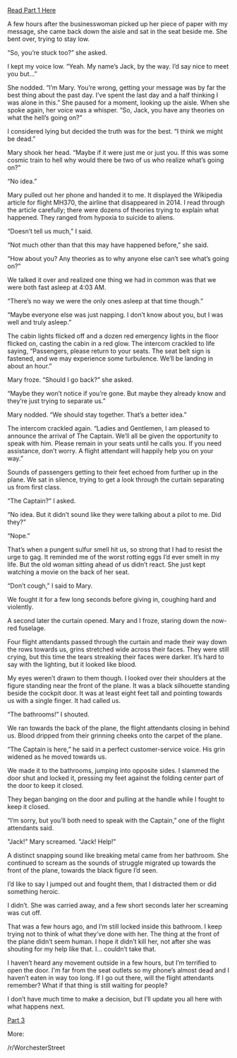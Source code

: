 [Read Part 1 Here](https://www.reddit.com/r/nosleep/comments/dlk100/ive_been_flying_for_almost_thirty_hours_and_the/?st=k23uxijr&sh=1ab81f3c)


A few hours after the businesswoman picked up her piece of paper with my message, she came back down the aisle and sat in the seat beside me. She bent over, trying to stay low. 

“So, you’re stuck too?” she asked.

I kept my voice low. “Yeah. My name’s Jack, by the way. I’d say nice to meet you but…”

She nodded. “I’m Mary. You’re wrong, getting your message was by far the best thing about the past day. I’ve spent the last day and a half thinking I was alone in this.” She paused for a moment, looking up the aisle. When she spoke again, her voice was a whisper. “So, Jack, you have any theories on what the hell’s going on?”

I considered lying but decided the truth was for the best. “I think we might be dead.”

Mary shook her head. “Maybe if it were just me or just you. If this was some cosmic train to hell why would there be two of us who realize what’s going on?”

“No idea.”

Mary pulled out her phone and handed it to me. It displayed the Wikipedia article for flight MH370, the airline that disappeared in 2014. I read through the article carefully; there were dozens of theories trying to explain what happened. They ranged from hypoxia to suicide to aliens. 

“Doesn’t tell us much,” I said. 

“Not much other than that this may have happened before,” she said.

“How about you? Any theories as to why anyone else can’t see what’s going on?” 

We talked it over and realized one thing we had in common was that we were both fast asleep at 4:03 AM. 

“There’s no way we were the only ones asleep at that time though.”

“Maybe everyone else was just napping. I don’t know about you, but I was well and truly asleep.”

The cabin lights flicked off and a dozen red emergency lights in the floor flicked on, casting the cabin in a red glow. The intercom crackled to life saying, “Passengers, please return to your seats. The seat belt sign is fastened, and we may experience some turbulence. We’ll be landing in about an hour.”

Mary froze. “Should I go back?” she asked.

“Maybe they won’t notice if you’re gone. But maybe they already know and they’re just trying to separate us.”

Mary nodded. “We should stay together. That’s a better idea.”

The intercom crackled again. “Ladies and Gentlemen, I am pleased to announce the arrival of The Captain. We’ll all be given the opportunity to speak with him. Please remain in your seats until he calls you. If you need assistance, don’t worry. A flight attendant will happily help you on your way.”

Sounds of passengers getting to their feet echoed from further up in the plane. We sat in silence, trying to get a look through the curtain separating us from first class. 

“The Captain?” I asked.

“No idea. But it didn’t sound like they were talking about a pilot to me. Did they?”

“Nope.”

That’s when a pungent sulfur smell hit us, so strong that I had to resist the urge to gag. It reminded me of the worst rotting eggs I’d ever smelt in my life. But the old woman sitting ahead of us didn’t react. She just kept watching a movie on the back of her seat. 

“Don’t cough,” I said to Mary.

We fought it for a few long seconds before giving in, coughing hard and violently.

A second later the curtain opened. Mary and I froze, staring down the now-red fuselage. 

Four flight attendants passed through the curtain and made their way down the rows towards us, grins stretched wide across their faces. They were still crying, but this time the tears streaking their faces were darker. It’s hard to say with the lighting, but it looked like blood. 

My eyes weren’t drawn to them though. I looked over their shoulders at the figure standing near the front of the plane. It was a black silhouette standing beside the cockpit door. It was at least eight feet tall and pointing towards us with a single finger. It had called us.

“The bathrooms!” I shouted. 

We ran towards the back of the plane, the flight attendants closing in behind us. Blood dripped from their grinning cheeks onto the carpet of the plane. 

“The Captain is here,” he said in a perfect customer-service voice. His grin widened as he moved towards us.

We made it to the bathrooms, jumping into opposite sides. I slammed the door shut and locked it, pressing my feet against the folding center part of the door to keep it closed.

They began banging on the door and pulling at the handle while I fought to keep it closed.

“I’m sorry, but you’ll both need to speak with the Captain,” one of the flight attendants said.

"Jack!" Mary screamed. "Jack! Help!"

A distinct snapping sound like breaking metal came from her bathroom. She continued to scream as the sounds of struggle migrated up towards the front of the plane, towards the black figure I’d seen.

I’d like to say I jumped out and fought them, that I distracted them or did something heroic.

I didn’t. She was carried away, and a few short seconds later her screaming was cut off.

That was a few hours ago, and I’m still locked inside this bathroom. I keep trying not to think of what they’ve done with her. The thing at the front of the plane didn’t seem human. I hope it didn’t kill her, not after she was shouting for my help like that. I… couldn’t take that. 

I haven’t heard any movement outside in a few hours, but I’m terrified to open the door. I'm far from the seat outlets so my phone’s almost dead and I haven’t eaten in way too long. If I go out there, will the flight attendants remember? What if that thing is still waiting for people? 

I don’t have much time to make a decision, but I’ll update you all here with what happens next. 

[Part 3](https://www.reddit.com/r/nosleep/comments/dmyq8g/ive_been_flying_for_almost_thirty_hours_and_the/)

More:

/r/WorchesterStreet